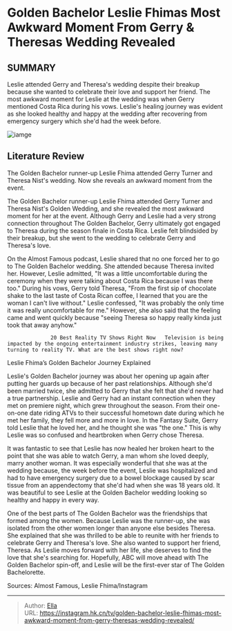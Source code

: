 # Golden Bachelor Leslie Fhimas Most Awkward Moment From Gerry &amp; Theresas Wedding Revealed


## SUMMARY 



  Leslie attended Gerry and Theresa&#39;s wedding despite their breakup because she wanted to celebrate their love and support her friend.   The most awkward moment for Leslie at the wedding was when Gerry mentioned Costa Rica during his vows.   Leslie&#39;s healing journey was evident as she looked healthy and happy at the wedding after recovering from emergency surgery which she&#39;d had the week before.  

![iamge](https://static1.srcdn.com/wordpress/wp-content/uploads/2024/01/golden-bachelor_-leslie-fhima-s-most-awkward-moment-from-gerry-theresa-s-wedding-revealed.jpg)

## Literature Review
The Golden Bachelor runner-up Leslie Fhima attended Gerry Turner and Theresa Nist&#39;s wedding. Now she reveals an awkward moment from the event.




The Golden Bachelor runner-up Leslie Fhima attended Gerry Turner and Theresa Nist&#39;s Golden Wedding, and she revealed the most awkward moment for her at the event. Although Gerry and Leslie had a very strong connection throughout The Golden Bachelor, Gerry ultimately got engaged to Theresa during the season finale in Costa Rica. Leslie felt blindsided by their breakup, but she went to the wedding to celebrate Gerry and Theresa&#39;s love.




On the Almost Famous podcast, Leslie shared that no one forced her to go to The Golden Bachelor wedding. She attended because Theresa invited her. However, Leslie admitted, &#34;It was a little uncomfortable during the ceremony when they were talking about Costa Rica because I was there too.&#34; During his vows, Gerry told Theresa, &#34;From the first sip of chocolate shake to the last taste of Costa Rican coffee, I learned that you are the woman I can&#39;t live without.&#34; Leslie confessed, &#34;It was probably the only time it was really uncomfortable for me.&#34; However, she also said that the feeling came and went quickly because &#34;seeing Theresa so happy really kinda just took that away anyhow.&#34;

                  20 Best Reality TV Shows Right Now   Television is being impacted by the ongoing entertainment industry strikes, leaving many turning to reality TV. What are the best shows right now?    


 Leslie Fhima’s Golden Bachelor Journey Explained 
          




Leslie&#39;s Golden Bachelor journey was about her opening up again after putting her guards up because of her past relationships. Although she&#39;d been married twice, she admitted to Gerry that she felt that she&#39;d never had a true partnership. Leslie and Gerry had an instant connection when they met on premiere night, which grew throughout the season. From their one-on-one date riding ATVs to their successful hometown date during which he met her family, they fell more and more in love. In the Fantasy Suite, Gerry told Leslie that he loved her, and he thought she was &#34;the one.&#34; This is why Leslie was so confused and heartbroken when Gerry chose Theresa.


 

It was fantastic to see that Leslie has now healed her broken heart to the point that she was able to watch Gerry, a man whom she loved deeply, marry another woman. It was especially wonderful that she was at the wedding because, the week before the event, Leslie was hospitalized and had to have emergency surgery due to a bowel blockage caused by scar tissue from an appendectomy that she&#39;d had when she was 18 years old. It was beautiful to see Leslie at the Golden Bachelor wedding looking so healthy and happy in every way.




One of the best parts of The Golden Bachelor was the friendships that formed among the women. Because Leslie was the runner-up, she was isolated from the other women longer than anyone else besides Theresa. She explained that she was thrilled to be able to reunite with her friends to celebrate Gerry and Theresa&#39;s love. She also wanted to support her friend, Theresa. As Leslie moves forward with her life, she deserves to find the love that she&#39;s searching for. Hopefully, ABC will move ahead with The Golden Bachelor spin-off, and Leslie will be the first-ever star of The Golden Bachelorette.

Sources: Almost Famous, Leslie Fhima/Instagram



---

> Author: [Ella](https://instagram.hk.cn/)  
> URL: https://instagram.hk.cn/tv/golden-bachelor-leslie-fhimas-most-awkward-moment-from-gerry-theresas-wedding-revealed/  

